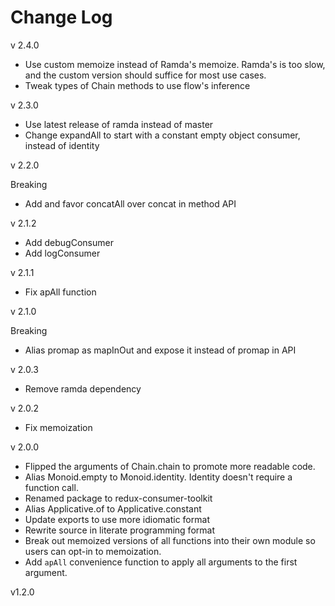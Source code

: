 # Change Log

v 2.4.0

* Use custom memoize instead of Ramda's memoize. Ramda's is too slow, and the
  custom version should suffice for most use cases.
* Tweak types of Chain methods to use flow's inference

v 2.3.0

* Use latest release of ramda instead of master
* Change expandAll to start with a constant empty object consumer, instead of
  identity

v 2.2.0

Breaking
* Add and favor concatAll over concat in method API

v 2.1.2

* Add debugConsumer
* Add logConsumer

v 2.1.1

* Fix apAll function

v 2.1.0

Breaking
* Alias promap as mapInOut and expose it instead of promap in API

v 2.0.3

* Remove ramda dependency

v 2.0.2

* Fix memoization

v 2.0.0

* Flipped the arguments of Chain.chain to promote more readable code.
* Alias Monoid.empty to Monoid.identity. Identity doesn't require a function call.
* Renamed package to redux-consumer-toolkit
* Alias Applicative.of to Applicative.constant
* Update exports to use more idiomatic format
* Rewrite source in literate programming format
* Break out memoized versions of all functions into their own module so users
  can opt-in to memoization.
* Add `apAll` convenience function to apply all arguments to the first argument.

v1.2.0
